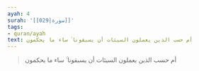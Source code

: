 ```yaml
---
ayah: 4
surah: '[[029|سورة]]'
tags:
- quran/ayah
text: أم حسب الذين يعملون السيئات أن يسبقونا ۚ ساء ما يحكمون
---
```

> أم حسب الذين يعملون السيئات أن يسبقونا ۚ ساء ما يحكمون
